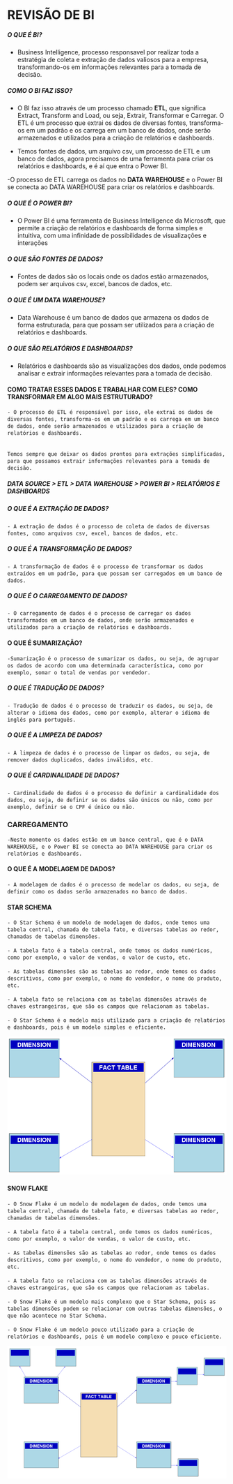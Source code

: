 # REVISÃO DE BI

##### O QUE É BI?
- Business Intelligence, processo responsavel por realizar toda a estratégia de coleta e extração de dados valiosos para a empresa, transformando-os em informações relevantes para a tomada de decisão.

##### COMO O BI FAZ ISSO? 
- O BI faz isso através de um processo chamado **ETL**, que significa Extract, Transform and Load, ou seja, Extrair, Transformar e Carregar. O ETL é um processo que extrai os dados de diversas fontes, transforma-os em um padrão e os carrega em um banco de dados, onde serão armazenados e utilizados para a criação de relatórios e dashboards.

- Temos fontes de dados, um arquivo csv, um processo de ETL e um banco de dados, agora precisamos de uma ferramenta para criar os relatórios e dashboards, e é aí que entra o Power BI.

-O processo de ETL carrega os dados no **DATA WAREHOUSE** e o Power BI se conecta ao DATA WAREHOUSE para criar os relatórios e dashboards.

##### O QUE É O POWER BI?
- O Power BI é uma ferramenta de Business Intelligence da Microsoft, que permite a criação de relatórios e dashboards de forma simples e intuitiva, com uma infinidade de possibilidades de visualizações e interações

##### O QUE SÃO FONTES DE DADOS?
- Fontes de dados são os locais onde os dados estão armazenados, podem ser arquivos csv, excel, bancos de dados, etc.


##### O QUE É UM DATA WAREHOUSE?
- Data Warehouse é um banco de dados que armazena os dados de forma estruturada, para que possam ser utilizados para a criação de relatórios e dashboards.

##### O QUE SÃO RELATÓRIOS E DASHBOARDS?
- Relatórios e dashboards são as visualizações dos dados, onde podemos analisar e extrair informações relevantes para a tomada de decisão.


#### COMO TRATAR ESSES DADOS E TRABALHAR COM ELES? COMO TRANSFORMAR EM ALGO MAIS ESTRUTURADO?
    - O processo de ETL é responsável por isso, ele extrai os dados de diversas fontes, transforma-os em um padrão e os carrega em um banco de dados, onde serão armazenados e utilizados para a criação de relatórios e dashboards.


    Temos sempre que deixar os dados prontos para extrações simplificadas, para que possamos extrair informações relevantes para a tomada de decisão.


##### DATA SOURCE > ETL > DATA WAREHOUSE > POWER BI > RELATÓRIOS E DASHBOARDS

##### O QUE É A EXTRAÇÃO DE DADOS?
    - A extração de dados é o processo de coleta de dados de diversas fontes, como arquivos csv, excel, bancos de dados, etc.

##### O QUE É A TRANSFORMAÇÃO DE DADOS?
    - A transformação de dados é o processo de transformar os dados extraídos em um padrão, para que possam ser carregados em um banco de dados.

##### O QUE É O CARREGAMENTO DE DADOS?

    - O carregamento de dados é o processo de carregar os dados transformados em um banco de dados, onde serão armazenados e utilizados para a criação de relatórios e dashboards.

#### O QUE É SUMARIZAÇÃO?
    -Sumarização é o processo de sumarizar os dados, ou seja, de agrupar os dados de acordo com uma determinada característica, como por exemplo, somar o total de vendas por vendedor.

##### O QUE É TRADUÇÃO DE DADOS?
    - Tradução de dados é o processo de traduzir os dados, ou seja, de alterar o idioma dos dados, como por exemplo, alterar o idioma de inglês para português.


##### O QUE É A LIMPEZA DE DADOS?
    - A limpeza de dados é o processo de limpar os dados, ou seja, de remover dados duplicados, dados inválidos, etc.


##### O QUE É CARDINALIDADE DE DADOS?
    - Cardinalidade de dados é o processo de definir a cardinalidade dos dados, ou seja, de definir se os dados são únicos ou não, como por exemplo, definir se o CPF é único ou não.


### CARREGAMENTO
    -Neste momento os dados estão em um banco central, que é o DATA WAREHOUSE, e o Power BI se conecta ao DATA WAREHOUSE para criar os relatórios e dashboards.


#### O QUE É A MODELAGEM DE DADOS?
    - A modelagem de dados é o processo de modelar os dados, ou seja, de definir como os dados serão armazenados no banco de dados.

#### STAR SCHEMA
    - O Star Schema é um modelo de modelagem de dados, onde temos uma tabela central, chamada de tabela fato, e diversas tabelas ao redor, chamadas de tabelas dimensões.

    - A tabela fato é a tabela central, onde temos os dados numéricos, como por exemplo, o valor de vendas, o valor de custo, etc.

    - As tabelas dimensões são as tabelas ao redor, onde temos os dados descritivos, como por exemplo, o nome do vendedor, o nome do produto, etc.

    - A tabela fato se relaciona com as tabelas dimensões através de chaves estrangeiras, que são os campos que relacionam as tabelas.

    - O Star Schema é o modelo mais utilizado para a criação de relatórios e dashboards, pois é um modelo simples e eficiente.


![Alt text](image-6.png)


#### SNOW FLAKE
    - O Snow Flake é um modelo de modelagem de dados, onde temos uma tabela central, chamada de tabela fato, e diversas tabelas ao redor, chamadas de tabelas dimensões.

    - A tabela fato é a tabela central, onde temos os dados numéricos, como por exemplo, o valor de vendas, o valor de custo, etc.

    - As tabelas dimensões são as tabelas ao redor, onde temos os dados descritivos, como por exemplo, o nome do vendedor, o nome do produto, etc.

    - A tabela fato se relaciona com as tabelas dimensões através de chaves estrangeiras, que são os campos que relacionam as tabelas.

    - O Snow Flake é um modelo mais complexo que o Star Schema, pois as tabelas dimensões podem se relacionar com outras tabelas dimensões, o que não acontece no Star Schema.

    - O Snow Flake é um modelo pouco utilizado para a criação de relatórios e dashboards, pois é um modelo complexo e pouco eficiente.

![Alt text](image-7.png)



